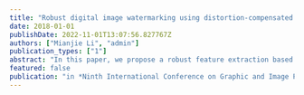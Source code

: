 ```yaml
---
title: "Robust digital image watermarking using distortion-compensated dither modulation"
date: 2018-01-01
publishDate: 2022-11-01T13:07:56.827767Z
authors: ["Mianjie Li", "admin"]
publication_types: ["1"]
abstract: "In this paper, we propose a robust feature extraction based digital image watermarking method using Distortion- Compensated Dither Modulation (DC-DM). Our proposed local watermarking method provides stronger robustness and better flexibility than traditional global watermarking methods. We improve robustness by introducing feature extraction and DC-DM method. To extract the robust feature points, we propose a DAISY-based Robust Feature Extraction (DRFE) method by employing the DAISY descriptor and applying the entropy calculation based filtering. The experimental results show that the proposed method achieves satisfactory robustness under the premise of ensuring watermark imperceptibility quality compared to other existing methods."
featured: false
publication: "in *Ninth International Conference on Graphic and Image Processing (ICGIP 2017)*"
---
```


